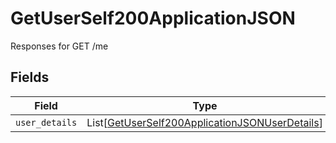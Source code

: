 # GetUserSelf200ApplicationJSON

Responses for GET /me


## Fields

| Field                                                                                                                 | Type                                                                                                                  | Required                                                                                                              | Description                                                                                                           |
| --------------------------------------------------------------------------------------------------------------------- | --------------------------------------------------------------------------------------------------------------------- | --------------------------------------------------------------------------------------------------------------------- | --------------------------------------------------------------------------------------------------------------------- |
| `user_details`                                                                                                        | List[[GetUserSelf200ApplicationJSONUserDetails](../../models/operations/getuserself200applicationjsonuserdetails.md)] | :heavy_minus_sign:                                                                                                    | N/A                                                                                                                   |